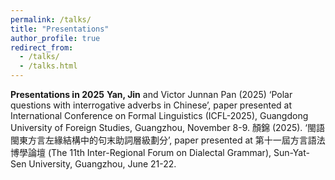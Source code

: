 ```yaml
---
permalink: /talks/
title: "Presentations"
author_profile: true
redirect_from: 
  - /talks/
  - /talks.html
---
```




**Presentations in 2025** 
**Yan, Jin** and Victor Junnan Pan (2025) ‘Polar questions with interrogative adverbs in Chinese’, paper presented at International Conference on Formal Linguistics (ICFL-2025), Guangdong University of Foreign Studies, Guangzhou, November 8-9.
顏錦 (2025). ‘閩語閩東方言左緣結構中的句末助詞層級劃分’, paper presented at 第十一屆方言語法博學論壇 (The 11th Inter-Regional Forum on Dialectal Grammar), Sun-Yat-Sen University, Guangzhou, June 21-22.


